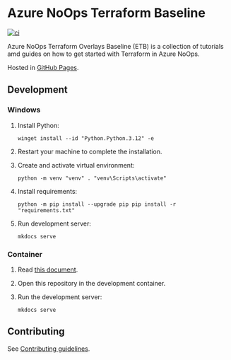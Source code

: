 # Azure NoOps Terraform Baseline

[![ci](https://github.com/azurenoops/terraform-baseline/actions/workflows/ci.yml/badge.svg)](hhttps://github.com/azurenoops/terraform-baseline/actions/workflows/ci.yml)

Azure NoOps Terraform Overlays Baseline (ETB) is a collection of tutorials amd guides on how to get started with Terraform in Azure NoOps.

Hosted in [GitHub Pages](https://azurenoops.github.io/terraform-overlays-baseline/).

## Development

### Windows

1. Install Python:

    ```console
    winget install --id "Python.Python.3.12" -e
    ```

1. Restart your machine to complete the installation.

1. Create and activate virtual environment:

    ```console
    python -m venv "venv" . "venv\Scripts\activate"
    ```

1. Install requirements:

    ```console
    python -m pip install --upgrade pip pip install -r "requirements.txt"
    ```

1. Run development server:

    ```console
    mkdocs serve
    ```

### Container

1. Read [this document](https://code.visualstudio.com/docs/devcontainers/containers).

1. Open this repository in the development container.

1. Run the development server:

    ```console
    mkdocs serve
    ```

## Contributing

See [Contributing guidelines](CONTRIBUTING.md).
